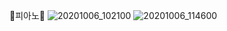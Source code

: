 🎹피아노🎹
![20201006_102100](./image/20201006_102100.jpg=100x20)
![20201006_114600](./image/20201006_114600.jpg=100x20)
